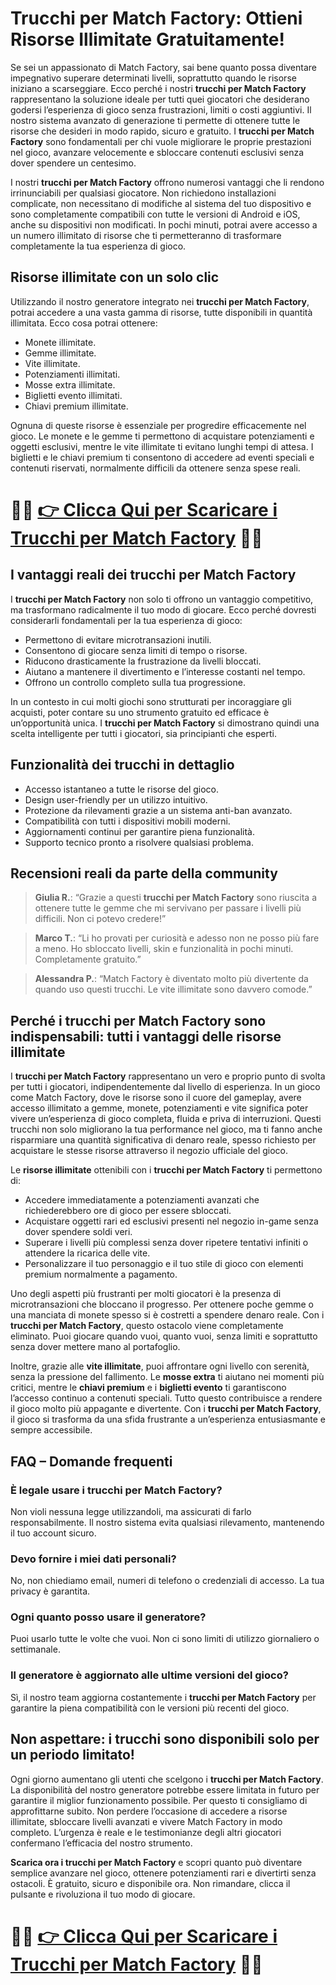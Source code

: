 <h1>Trucchi per Match Factory: Ottieni Risorse Illimitate Gratuitamente!</h1>

<p>Se sei un appassionato di Match Factory, sai bene quanto possa diventare impegnativo superare determinati livelli, soprattutto quando le risorse iniziano a scarseggiare. Ecco perché i nostri <strong>trucchi per Match Factory</strong> rappresentano la soluzione ideale per tutti quei giocatori che desiderano godersi l’esperienza di gioco senza frustrazioni, limiti o costi aggiuntivi. Il nostro sistema avanzato di generazione ti permette di ottenere tutte le risorse che desideri in modo rapido, sicuro e gratuito. I <strong>trucchi per Match Factory</strong> sono fondamentali per chi vuole migliorare le proprie prestazioni nel gioco, avanzare velocemente e sbloccare contenuti esclusivi senza dover spendere un centesimo.</p>

<p>I nostri <strong>trucchi per Match Factory</strong> offrono numerosi vantaggi che li rendono irrinunciabili per qualsiasi giocatore. Non richiedono installazioni complicate, non necessitano di modifiche al sistema del tuo dispositivo e sono completamente compatibili con tutte le versioni di Android e iOS, anche su dispositivi non modificati. In pochi minuti, potrai avere accesso a un numero illimitato di risorse che ti permetteranno di trasformare completamente la tua esperienza di gioco.</p>

<h2>Risorse illimitate con un solo clic</h2>

<p>Utilizzando il nostro generatore integrato nei <strong>trucchi per Match Factory</strong>, potrai accedere a una vasta gamma di risorse, tutte disponibili in quantità illimitata. Ecco cosa potrai ottenere:</p>

<ul>
  <li>Monete illimitate.</li>
  <li>Gemme illimitate.</li>
  <li>Vite illimitate.</li>
  <li>Potenziamenti illimitati.</li>
  <li>Mosse extra illimitate.</li>
  <li>Biglietti evento illimitati.</li>
  <li>Chiavi premium illimitate.</li>
</ul>

<p>Ognuna di queste risorse è essenziale per progredire efficacemente nel gioco. Le monete e le gemme ti permettono di acquistare potenziamenti e oggetti esclusivi, mentre le vite illimitate ti evitano lunghi tempi di attesa. I biglietti e le chiavi premium ti consentono di accedere ad eventi speciali e contenuti riservati, normalmente difficili da ottenere senza spese reali.</p>

# 🔴🔴 **[👉 Clicca Qui per Scaricare i Trucchi per Match Factory](https://tinyurl.com/PlayQuestLabs)** 🔴🔴

<h2>I vantaggi reali dei trucchi per Match Factory</h2>

<p>I <strong>trucchi per Match Factory</strong> non solo ti offrono un vantaggio competitivo, ma trasformano radicalmente il tuo modo di giocare. Ecco perché dovresti considerarli fondamentali per la tua esperienza di gioco:</p>

<ul>
  <li>Permettono di evitare microtransazioni inutili.</li>
  <li>Consentono di giocare senza limiti di tempo o risorse.</li>
  <li>Riducono drasticamente la frustrazione da livelli bloccati.</li>
  <li>Aiutano a mantenere il divertimento e l’interesse costanti nel tempo.</li>
  <li>Offrono un controllo completo sulla tua progressione.</li>
</ul>

<p>In un contesto in cui molti giochi sono strutturati per incoraggiare gli acquisti, poter contare su uno strumento gratuito ed efficace è un’opportunità unica. I <strong>trucchi per Match Factory</strong> si dimostrano quindi una scelta intelligente per tutti i giocatori, sia principianti che esperti.</p>

<h2>Funzionalità dei trucchi in dettaglio</h2>

<ul>
  <li>Accesso istantaneo a tutte le risorse del gioco.</li>
  <li>Design user-friendly per un utilizzo intuitivo.</li>
  <li>Protezione da rilevamenti grazie a un sistema anti-ban avanzato.</li>
  <li>Compatibilità con tutti i dispositivi mobili moderni.</li>
  <li>Aggiornamenti continui per garantire piena funzionalità.</li>
  <li>Supporto tecnico pronto a risolvere qualsiasi problema.</li>
</ul>

<h2>Recensioni reali da parte della community</h2>

<blockquote>
<p><strong>Giulia R.</strong>: “Grazie a questi <strong>trucchi per Match Factory</strong> sono riuscita a ottenere tutte le gemme che mi servivano per passare i livelli più difficili. Non ci potevo credere!”</p>
</blockquote>

<blockquote>
<p><strong>Marco T.</strong>: “Li ho provati per curiosità e adesso non ne posso più fare a meno. Ho sbloccato livelli, skin e funzionalità in pochi minuti. Completamente gratuito.”</p>
</blockquote>

<blockquote>
<p><strong>Alessandra P.</strong>: “Match Factory è diventato molto più divertente da quando uso questi trucchi. Le vite illimitate sono davvero comode.”</p>
</blockquote>

<h2>Perché i trucchi per Match Factory sono indispensabili: tutti i vantaggi delle risorse illimitate</h2>

<p>I <strong>trucchi per Match Factory</strong> rappresentano un vero e proprio punto di svolta per tutti i giocatori, indipendentemente dal livello di esperienza. In un gioco come Match Factory, dove le risorse sono il cuore del gameplay, avere accesso illimitato a gemme, monete, potenziamenti e vite significa poter vivere un’esperienza di gioco completa, fluida e priva di interruzioni. Questi trucchi non solo migliorano la tua performance nel gioco, ma ti fanno anche risparmiare una quantità significativa di denaro reale, spesso richiesto per acquistare le stesse risorse attraverso il negozio ufficiale del gioco.</p>

<p>Le <strong>risorse illimitate</strong> ottenibili con i <strong>trucchi per Match Factory</strong> ti permettono di:</p>

<ul>
  <li>Accedere immediatamente a potenziamenti avanzati che richiederebbero ore di gioco per essere sbloccati.</li>
  <li>Acquistare oggetti rari ed esclusivi presenti nel negozio in-game senza dover spendere soldi veri.</li>
  <li>Superare i livelli più complessi senza dover ripetere tentativi infiniti o attendere la ricarica delle vite.</li>
  <li>Personalizzare il tuo personaggio e il tuo stile di gioco con elementi premium normalmente a pagamento.</li>
</ul>

<p>Uno degli aspetti più frustranti per molti giocatori è la presenza di microtransazioni che bloccano il progresso. Per ottenere poche gemme o una manciata di monete spesso si è costretti a spendere denaro reale. Con i <strong>trucchi per Match Factory</strong>, questo ostacolo viene completamente eliminato. Puoi giocare quando vuoi, quanto vuoi, senza limiti e soprattutto senza dover mettere mano al portafoglio.</p>

<p>Inoltre, grazie alle <strong>vite illimitate</strong>, puoi affrontare ogni livello con serenità, senza la pressione del fallimento. Le <strong>mosse extra</strong> ti aiutano nei momenti più critici, mentre le <strong>chiavi premium</strong> e i <strong>biglietti evento</strong> ti garantiscono l’accesso continuo a contenuti speciali. Tutto questo contribuisce a rendere il gioco molto più appagante e divertente. Con i <strong>trucchi per Match Factory</strong>, il gioco si trasforma da una sfida frustrante a un’esperienza entusiasmante e sempre accessibile.</p>

<h2>FAQ – Domande frequenti</h2>

<h3>È legale usare i trucchi per Match Factory?</h3>
<p>Non violi nessuna legge utilizzandoli, ma assicurati di farlo responsabilmente. Il nostro sistema evita qualsiasi rilevamento, mantenendo il tuo account sicuro.</p>

<h3>Devo fornire i miei dati personali?</h3>
<p>No, non chiediamo email, numeri di telefono o credenziali di accesso. La tua privacy è garantita.</p>

<h3>Ogni quanto posso usare il generatore?</h3>
<p>Puoi usarlo tutte le volte che vuoi. Non ci sono limiti di utilizzo giornaliero o settimanale.</p>

<h3>Il generatore è aggiornato alle ultime versioni del gioco?</h3>
<p>Sì, il nostro team aggiorna costantemente i <strong>trucchi per Match Factory</strong> per garantire la piena compatibilità con le versioni più recenti del gioco.</p>

<h2>Non aspettare: i trucchi sono disponibili solo per un periodo limitato!</h2>

<p>Ogni giorno aumentano gli utenti che scelgono i <strong>trucchi per Match Factory</strong>. La disponibilità del nostro generatore potrebbe essere limitata in futuro per garantire il miglior funzionamento possibile. Per questo ti consigliamo di approfittarne subito. Non perdere l’occasione di accedere a risorse illimitate, sbloccare livelli avanzati e vivere Match Factory in modo completo. L’urgenza è reale e le testimonianze degli altri giocatori confermano l’efficacia del nostro strumento.</p>

<p><strong>Scarica ora i trucchi per Match Factory</strong> e scopri quanto può diventare semplice avanzare nel gioco, ottenere potenziamenti rari e divertirti senza ostacoli. È gratuito, sicuro e disponibile ora. Non rimandare, clicca il pulsante e rivoluziona il tuo modo di giocare.</p>

# 🔴🔴 **[👉 Clicca Qui per Scaricare i Trucchi per Match Factory](https://tinyurl.com/PlayQuestLabs)** 🔴🔴
